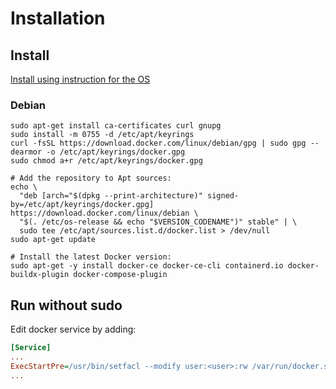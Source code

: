 # Installation

## Install

[Install using instruction for the OS](https://docs.docker.com/engine/install/)

### Debian

```shell
sudo apt-get install ca-certificates curl gnupg
sudo install -m 0755 -d /etc/apt/keyrings
curl -fsSL https://download.docker.com/linux/debian/gpg | sudo gpg --dearmor -o /etc/apt/keyrings/docker.gpg
sudo chmod a+r /etc/apt/keyrings/docker.gpg

# Add the repository to Apt sources:
echo \
  "deb [arch="$(dpkg --print-architecture)" signed-by=/etc/apt/keyrings/docker.gpg] https://download.docker.com/linux/debian \
  "$(. /etc/os-release && echo "$VERSION_CODENAME")" stable" | \
  sudo tee /etc/apt/sources.list.d/docker.list > /dev/null
sudo apt-get update

# Install the latest Docker version:
sudo apt-get -y install docker-ce docker-ce-cli containerd.io docker-buildx-plugin docker-compose-plugin
```

## Run without sudo

Edit docker service by adding:

```ini title="/usr/lib/systemd/system/docker.service"
[Service]
...
ExecStartPre=/usr/bin/setfacl --modify user:<user>:rw /var/run/docker.sock
...
```
